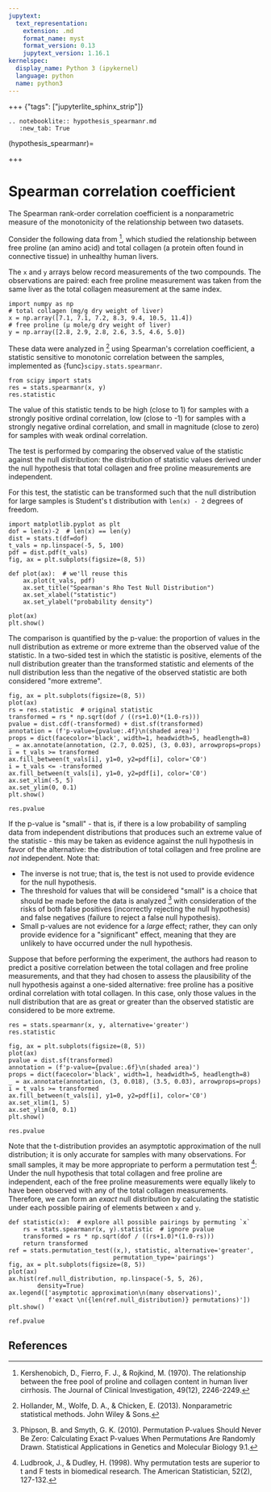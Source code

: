 ```yaml
---
jupytext:
  text_representation:
    extension: .md
    format_name: myst
    format_version: 0.13
    jupytext_version: 1.16.1
kernelspec:
  display_name: Python 3 (ipykernel)
  language: python
  name: python3
---
```


+++ {"tags": ["jupyterlite_sphinx_strip"]}

```{eval-rst}
.. notebooklite:: hypothesis_spearmanr.md
   :new_tab: True
```

(hypothesis_spearmanr)=

+++

# Spearman correlation coefficient

The Spearman rank-order correlation coefficient is a nonparametric measure of
the monotonicity of the relationship between two datasets.

Consider the following data from [^1], which studied the relationship between
free proline (an amino acid) and total collagen (a protein often found in
connective tissue) in unhealthy human livers.

The `x` and `y` arrays below record measurements of the two compounds. The
observations are paired: each free proline measurement was taken from the same
liver as the total collagen measurement at the same index.

```{code-cell}
import numpy as np
# total collagen (mg/g dry weight of liver)
x = np.array([7.1, 7.1, 7.2, 8.3, 9.4, 10.5, 11.4])
# free proline (μ mole/g dry weight of liver)
y = np.array([2.8, 2.9, 2.8, 2.6, 3.5, 4.6, 5.0])
```

These data were analyzed in [^2] using Spearman's correlation coefficient, a
statistic sensitive to monotonic correlation between the samples, implemented
as {func}`scipy.stats.spearmanr`.

```{code-cell}
from scipy import stats
res = stats.spearmanr(x, y)
res.statistic
```

The value of this statistic tends to be high (close to 1) for samples with a
strongly positive ordinal correlation, low (close to -1) for samples with a
strongly negative ordinal correlation, and small in magnitude (close to zero)
for samples with weak ordinal correlation.

The test is performed by comparing the observed value of the statistic against
the null distribution: the distribution of statistic values derived under the
null hypothesis that total collagen and free proline measurements are
independent.

For this test, the statistic can be transformed such that the null distribution
for large samples is Student's t distribution with `len(x) - 2` degrees of freedom.

```{code-cell}
import matplotlib.pyplot as plt
dof = len(x)-2  # len(x) == len(y)
dist = stats.t(df=dof)
t_vals = np.linspace(-5, 5, 100)
pdf = dist.pdf(t_vals)
fig, ax = plt.subplots(figsize=(8, 5))

def plot(ax):  # we'll reuse this
    ax.plot(t_vals, pdf)
    ax.set_title("Spearman's Rho Test Null Distribution")
    ax.set_xlabel("statistic")
    ax.set_ylabel("probability density")

plot(ax)
plt.show()
```

The comparison is quantified by the p-value: the proportion of values in the
null distribution as extreme or more extreme than the observed value of the
statistic. In a two-sided test in which the statistic is positive, elements of
the null distribution greater than the transformed statistic and elements of the
null distribution less than the negative of the observed statistic are both
considered "more extreme".

```{code-cell}
fig, ax = plt.subplots(figsize=(8, 5))
plot(ax)
rs = res.statistic  # original statistic
transformed = rs * np.sqrt(dof / ((rs+1.0)*(1.0-rs)))
pvalue = dist.cdf(-transformed) + dist.sf(transformed)
annotation = (f'p-value={pvalue:.4f}\n(shaded area)')
props = dict(facecolor='black', width=1, headwidth=5, headlength=8)
_ = ax.annotate(annotation, (2.7, 0.025), (3, 0.03), arrowprops=props)
i = t_vals >= transformed
ax.fill_between(t_vals[i], y1=0, y2=pdf[i], color='C0')
i = t_vals <= -transformed
ax.fill_between(t_vals[i], y1=0, y2=pdf[i], color='C0')
ax.set_xlim(-5, 5)
ax.set_ylim(0, 0.1)
plt.show()
```

```{code-cell}
res.pvalue
```

If the p-value is "small" - that is, if there is a low probability of sampling
data from independent distributions that produces such an extreme value of the
statistic - this may be taken as evidence against the null hypothesis in favor
of the alternative: the distribution of total collagen and free proline are
*not* independent. Note that:

- The inverse is not true; that is, the test is not used to provide
  evidence for the null hypothesis.
- The threshold for values that will be considered "small" is a choice that
  should be made before the data is analyzed [^3] with consideration of the
  risks of both false positives (incorrectly rejecting the null hypothesis)
  and false negatives (failure to reject a false null hypothesis).
- Small p-values are not evidence for a *large* effect; rather, they can
  only provide evidence for a "significant" effect, meaning that they are
  unlikely to have occurred under the null hypothesis.

Suppose that before performing the experiment, the authors had reason to predict
a positive correlation between the total collagen and free proline measurements,
and that they had chosen to assess the plausibility of the null hypothesis
against a one-sided alternative: free proline has a positive ordinal correlation
with total collagen. In this case, only those values in the null distribution
that are as great or greater than the observed statistic are considered to be
more extreme.

```{code-cell}
res = stats.spearmanr(x, y, alternative='greater')
res.statistic
```

```{code-cell}
fig, ax = plt.subplots(figsize=(8, 5))
plot(ax)
pvalue = dist.sf(transformed)
annotation = (f'p-value={pvalue:.6f}\n(shaded area)')
props = dict(facecolor='black', width=1, headwidth=5, headlength=8)
_ = ax.annotate(annotation, (3, 0.018), (3.5, 0.03), arrowprops=props)
i = t_vals >= transformed
ax.fill_between(t_vals[i], y1=0, y2=pdf[i], color='C0')
ax.set_xlim(1, 5)
ax.set_ylim(0, 0.1)
plt.show()
```

```{code-cell}
res.pvalue
```

Note that the t-distribution provides an asymptotic approximation of the null
distribution; it is only accurate for samples with many observations. For small
samples, it may be more appropriate to perform a permutation test [^4]: Under the
null hypothesis that total collagen and free proline are independent, each of
the free proline measurements were equally likely to have been observed with any
of the total collagen measurements. Therefore, we can form an *exact* null
distribution by calculating the statistic under each possible pairing of
elements between `x` and `y`.

```{code-cell}
def statistic(x):  # explore all possible pairings by permuting `x`
    rs = stats.spearmanr(x, y).statistic  # ignore pvalue
    transformed = rs * np.sqrt(dof / ((rs+1.0)*(1.0-rs)))
    return transformed
ref = stats.permutation_test((x,), statistic, alternative='greater',
                             permutation_type='pairings')
fig, ax = plt.subplots(figsize=(8, 5))
plot(ax)
ax.hist(ref.null_distribution, np.linspace(-5, 5, 26),
        density=True)
ax.legend(['asymptotic approximation\n(many observations)',
           f'exact \n({len(ref.null_distribution)} permutations)'])
plt.show()
```

```{code-cell}
ref.pvalue
```

## References

[^1]: Kershenobich, D., Fierro, F. J., & Rojkind, M. (1970). The relationship
between the free pool of proline and collagen content in human liver cirrhosis.
The Journal of Clinical Investigation, 49(12), 2246-2249.
[^2]: Hollander, M., Wolfe, D. A., & Chicken, E. (2013). Nonparametric
statistical methods. John Wiley & Sons.
[^3]: Phipson, B. and Smyth, G. K. (2010). Permutation P-values Should Never Be
Zero: Calculating Exact P-values When Permutations Are Randomly Drawn.
Statistical Applications in Genetics and Molecular Biology 9.1.
[^4]: Ludbrook, J., & Dudley, H. (1998). Why permutation tests are superior to
t and F tests in biomedical research. The American Statistician, 52(2), 127-132.
